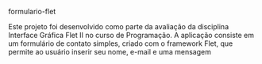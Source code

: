  formulario-flet

 Este projeto foi desenvolvido como parte da avaliação da disciplina Interface Gráfica Flet II no curso de Programação. A aplicação consiste em um formulário de contato simples, criado com o framework Flet, que permite ao usuário inserir seu nome, e-mail e uma mensagem
